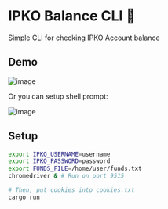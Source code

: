 # IPKO Balance CLI 🏦
Simple CLI for checking IPKO Account balance

## Demo
![image](https://user-images.githubusercontent.com/21008961/179717265-db8e7b91-77c6-49d7-9e09-c344b1c38ff2.png)

Or you can setup shell prompt:

![image](https://user-images.githubusercontent.com/21008961/179717422-8e9dcfe6-bd0a-4cb8-8056-7b0272ca2fc9.png)


## Setup
```bash
export IPKO_USERNAME=username
export IPKO_PASSWORD=password
export FUNDS_FILE=/home/user/funds.txt
chromedriver & # Run on port 9515

# Then, put cookies into cookies.txt
cargo run
```

